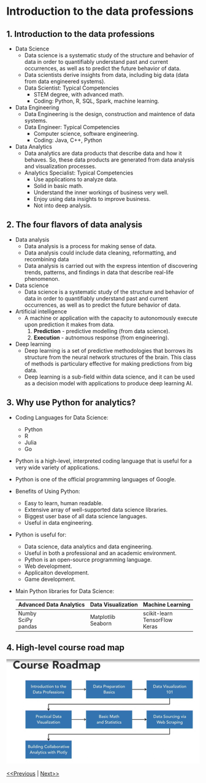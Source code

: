 # Introduction to the data professions
## 1. Introduction to the data professions
* Data Science
    * Data science is a systematic study of the structure and behavior of data in order to quantifiably understand past and current occurrences, as well as to predict the future behavior of data.
    * Data scientists derive insights from data, including big data (data from data engineered systems).
    * Data Scientist: Typical Competencies
        * STEM degree, with advanced math.
        * Coding: Python, R, SQL, Spark, machine learning.
* Data Engineering 
    * Data Engineering is the design, construction and maintence of data systems.
    * Data Engineer: Typical Competencies
        * Computer science, software engineering.
        * Coding: Java, C++, Python
* Data Analytics
    * Data analytics are data products that describe data and how it behaves. So, these data products are generated from data analysis and visualization processes.
    * Analytics Specialist: Typical Competencies
        * Use applications to analyze data.
        * Solid in basic math.
        * Understand the inner workings of business very well.
        * Enjoy using data insights to improve business.
        * Not into deep analysis.

## 2. The four flavors of data analysis
* Data analysis
    * Data analysis is a process for making sense of data.
    * Data analysis could include data cleaning, reformatting, and recombining data
    * Data analysis is carried out with the express intention of discovering trends, patterns, and findings in data that describe real-life phenomenon.
* Data science
    * Data science is a systematic study of the structure and behavior of data in order to quantifiably understand past and current occurrences, as well as to predict the future behavior of data.
* Artificial intelligence
    * A machine or application with the capacity to autonomously execute upon prediction it makes from data.
        1. **Prediction** - predictive modelling (from data science).
        2. **Execution** - autnomous response (from engineering).
* Deep learning
    * Deep learning is a set of predictive methodologies that borrows its structure from the neural network structures of the brain. This class of methods is particulary effective for making predictions from big data.
    * Deep learning is a sub-field within data science, and it can be used as a decision model with applications to produce deep learning AI.

## 3. Why use Python for analytics?
* Coding Languages for Data Science:
    * Python
    * R
    * Julia
    * Go
* Python is a high-level, interpreted coding language that is useful for a very wide variety of applications.
* Python is one of the official programming languages of Google.
* Benefits of Using Python:
    * Easy to learn, human readable.
    * Extensive array of well-supported data science libraries.
    * Biggest user base of all data science languages.
    * Useful in data engineering.
* Python is useful for:
    * Data science, data analytics and data engineering.
    * Useful in both a professional and an academic environment.
    * Python is an open-source programming language.
    * Web development.
    * Applicaiton development.
    * Game development.
* Main Python libraries for Data Science:

    Advanced Data Analytics | Data Visualization | Machine Learning
    ------------------------|--------------------|-----------------
    Numby<br/>SciPy<br/>pandas | Matplotlib<br/>Seaborn | scikit-learn<br/>TensorFlow<br/>Keras

## 4. High-level course road map
![High-level course road map](resources/images/High-level-course-road-map.jpg)

[<<Previous](../README.md) | [Next>>](../unit02-Data%20Preparation%20Basics/README.md)